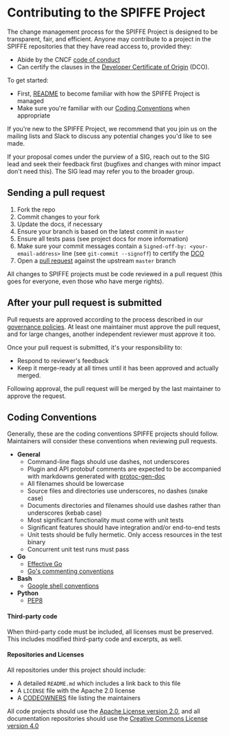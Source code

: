 # Contributing to the SPIFFE Project

The change management process for the SPIFFE Project is designed to be transparent, fair, and
efficient. Anyone may contribute to a project in the SPIFFE repositories that they have read access
to, provided they:

* Abide by the CNCF [code of conduct](/CODE-OF-CONDUCT.md)
* Can certify the clauses in the [Developer Certificate of Origin](/DCO) (DCO).

To get started:

* First, [README](/README.md) to become familiar with how the SPIFFE Project is managed
* Make sure you're familiar with our [Coding Conventions](#conventions) when appropriate

If you're new to the SPIFFE Project, we recommend that you join us on the mailing lists and Slack to
discuss any potential changes you'd like to see made.

If your proposal comes under the purview of a SIG, reach out to the SIG lead and seek their feedback
first (bugfixes and changes with minor impact don't need this). The SIG lead may refer you to the
broader group.

## Sending a pull request

1. Fork the repo
1. Commit changes to your fork
1. Update the docs, if necessary
1. Ensure your branch is based on the latest commit in `master`
1. Ensure all tests pass (see project docs for more information)
2. Make sure your commit messages contain a `Signed-off-by: <your-email-address>` line (see `git-commit --signoff`) to certify the [DCO](/DCO)
1. Open a [pull request](https://help.github.com/articles/creating-a-pull-request-from-a-fork/)
  against the upstream `master` branch

All changes to SPIFFE projects must be code reviewed in a pull request (this goes for everyone, even
those who have merge rights).

## After your pull request is submitted

Pull requests are approved according to the process described in our [governance
policies](/GOVERNANCE.md). At least one maintainer must approve the pull request, and for large
changes, another independent reviewer must approve it too.

Once your pull request is submitted, it's your responsibility to:

* Respond to reviewer's feedback
* Keep it merge-ready at all times until it has been approved and actually merged.

Following approval, the pull request will be merged by the last maintainer to approve the request.

## Coding Conventions <a name="conventions"></a>

Generally, these are the coding conventions SPIFFE projects should follow. Maintainers will consider
these conventions when reviewing pull requests.

* **General**
  * Command-line flags should use dashes, not underscores
  * Plugin and API protobuf comments are expected to be accompanied with markdowns generated with
    [protoc-gen-doc](https://github.com/pseudomuto/protoc-gen-doc)
  * All filenames should be lowercase
  * Source files and directories use underscores, no dashes (snake case)
  * Documents directories and filenames should use dashes rather than underscores (kebab case)
  * Most significant functionality must come with unit tests
  * Significant features should have integration and/or end-to-end tests
  * Unit tests should be fully hermetic. Only access resources in the test binary
  * Concurrent unit test runs must pass
* **Go**
  * [Effective Go](https://golang.org/doc/effective_go.html)
  * [Go's commenting conventions](http://blog.golang.org/godoc-documenting-go-code)
* **Bash**
  * [Google shell conventions](https://google.github.io/styleguide/shell.xml)
* **Python**
  * [PEP8](https://www.python.org/dev/peps/pep-0008/)

#### Third-party code

When third-party code must be included, all licenses must be preserved. This includes modified
third-party code and excerpts, as well.

#### Repositories and Licenses

All repositories under this project should include:

* A detailed `README.md` which includes a link back to this file
* A `LICENSE` file with the Apache 2.0 license
* A [CODEOWNERS](https://help.github.com/articles/about-codeowners/) file listing the maintainers

All code projects should use the [Apache License version
2.0](https://www.apache.org/licenses/LICENSE-2.0), and all documentation repositories should use the
[Creative Commons License version 4.0](https://creativecommons.org/licenses/by/4.0/legalcode)
